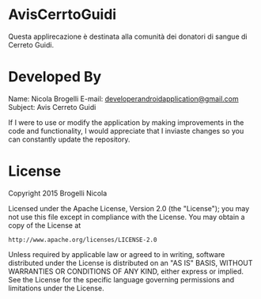 # AvisCerrtoGuidi

Questa applirecazione è destinata alla comunità dei donatori di sangue di Cerreto Guidi.



# Developed By

Name: Nicola Brogelli
E-mail: developerandroidapplication@gmail.com
Subject: Avis Cerreto Guidi

If I were to use or modify the application by making improvements in the code and functionality, 
I would appreciate that I inviaste changes so you can constantly update the repository.

# License

Copyright 2015 Brogelli Nicola

Licensed under the Apache License, Version 2.0 (the "License");
you may not use this file except in compliance with the License.
You may obtain a copy of the License at

    http://www.apache.org/licenses/LICENSE-2.0

Unless required by applicable law or agreed to in writing, software
distributed under the License is distributed on an "AS IS" BASIS,
WITHOUT WARRANTIES OR CONDITIONS OF ANY KIND, either express or implied.
See the License for the specific language governing permissions and
limitations under the License.